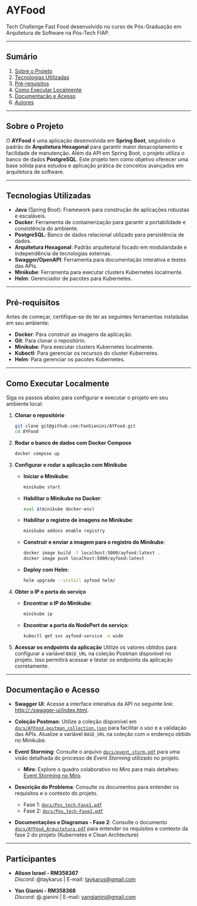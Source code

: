 # AYFood

Tech Challenge Fast Food desenvolvido no curso de Pós-Graduação em Arquitetura de Software na Pós-Tech FIAP.

---

## Sumário

1. [Sobre o Projeto](#sobre-o-projeto)
2. [Tecnologias Utilizadas](#tecnologias-utilizadas)
3. [Pré-requisitos](#pré-requisitos)
4. [Como Executar Localmente](#como-executar-localmente)
5. [Documentação e Acesso](#documentação-e-acesso)
6. [Autores](#autores)

---

## Sobre o Projeto

O **AYFood** é uma aplicação desenvolvida em **Spring Boot**, seguindo o padrão de **Arquitetura Hexagonal** para
garantir maior desacoplamento e facilidade de manutenção. Além da API em Spring Boot, o projeto utiliza o banco de dados
**PostgreSQL**. Este projeto tem como objetivo oferecer uma base sólida para estudos e aplicação prática de conceitos
avançados em arquitetura de software.

---

## Tecnologias Utilizadas

- **Java** (Spring Boot): Framework para construção de aplicações robustas e escaláveis.
- **Docker**: Ferramenta de containerização para garantir a portabilidade e consistência do ambiente.
- **PostgreSQL**: Banco de dados relacional utilizado para persistência de dados.
- **Arquitetura Hexagonal**: Padrão arquitetural focado em modularidade e independência de tecnologias externas.
- **Swagger/OpenAPI**: Ferramenta para documentação interativa e testes das APIs.
- **Minikube**: Ferramenta para executar clusters Kubernetes localmente.
- **Helm**: Gerenciador de pacotes para Kubernetes.

---

## Pré-requisitos

Antes de começar, certifique-se de ter as seguintes ferramentas instaladas em seu ambiente:

- **Docker**: Para construir as imagens da aplicação.
- **Git**: Para clonar o repositório.
- **Minikube**: Para executar clusters Kubernetes localmente.
- **Kubectl**: Para gerenciar os recursos do cluster Kubernetes.
- **Helm**: Para gerenciar os pacotes Kubernetes.

---

## Como Executar Localmente

Siga os passos abaixo para configurar e executar o projeto em seu ambiente local:

1. **Clonar o repositório**
   ```bash
   git clone git@github.com:YanGianini/AYFood.git
   cd AYFood
   ```

2. **Rodar o banco de dados com Docker Compose**
   ```bash
   docker compose up
   ```

3. **Configurar e rodar a aplicação com Minikube**
    - **Iniciar o Minikube**:
      ```bash
      minikube start
      ```

    - **Habilitar o Minikube no Docker**:
      ```bash
      eval $(minikube docker-env)
      ```

    - **Habilitar o registro de imagens no Minikube**:
      ```bash
      minikube addons enable registry
      ```

    - **Construir e enviar a imagem para o registro do Minikube**:
      ```bash
      docker image build -t localhost:5000/ayfood:latest .
      docker image push localhost:5000/ayfood:latest
      ```

    - **Deploy com Helm**:
      ```bash
      helm upgrade --install ayfood helm/
      ```

4. **Obter o IP e porta do serviço**
    - **Encontrar o IP do Minikube**:
      ```bash
      minikube ip
      ```
    - **Encontrar a porta do NodePort do serviço**:
      ```bash
      kubectl get svc ayfood-service -o wide
      ```

5. **Acessar os endpoints da aplicação**
   Utilize os valores obtidos para configurar a variável `BASE_URL` na coleção Postman disponível no projeto. Isso
   permitirá acessar e testar os endpoints da aplicação corretamente.

---

## Documentação e Acesso

- **Swagger UI**: Acesse a interface interativa da API no seguinte
  link: [http://<minikube-ip>:<node-port>/swagger-ui/index.html](http://<minikube-ip>:<node-port>/swagger-ui/index.html).

- **Coleção Postman**: Utilize a coleção disponível em [
  `docs/AYFood.postman_collection.json`](./docs/AYFood.postman_collection.json) para facilitar o uso e a validação das
  APIs. Atualize a variável `BASE_URL` na coleção com o endereço obtido no Minikube.

- **Event Storming**: Consulte o arquivo [`docs/event_storm.pdf`](./docs/event_storm.pdf) para uma visão detalhada do
  processo de *Event Storming* utilizado no projeto.

    - **Miro**: Explore o quadro colaborativo no Miro para mais
      detalhes: [Event Storming no Miro](https://miro.com/app/board/uXjVLw047SM=/).

- **Descrição do Problema**: Consulte os documentos para entender os requisitos e o contexto do projeto.
  - Fase 1: [`docs/Pos_tech-Fase1.pdf`](./docs/Pos_tech-Fase1.pdf)
  - Fase 2: [`docs/Pos_tech-Fase2.pdf`](./docs/Pos_tech-Fase2.pdf)

- **Documentações e Diagramas - Fase 2**: Consulte o documento [`docs/AYFood_Arquitetura.pdf`](./docs/AYFood_Arquitetura.pdf) para entender os requisitos e contexto da fase 2 do projeto (Kubernetes e Clean Archtecture) 

---

## Participantes

- **Alison Israel - RM358367**  
  *Discord*: @taykarus | E-mail: taykarus@gmail.com

- **Yan Gianini - RM358368**  
  *Discord*: @.gianini | E-mail: yangianini@gmail.com
